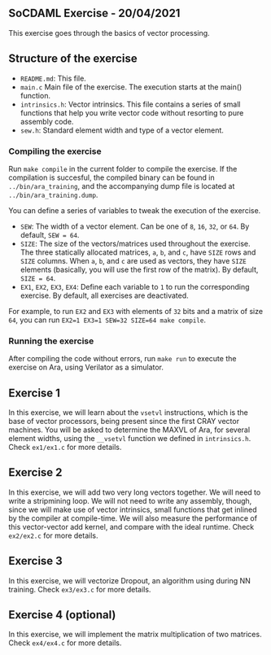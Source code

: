 ## SoCDAML Exercise - 20/04/2021

This exercise goes through the basics of vector processing.

## Structure of the exercise

- `README.md`:
   This file.
- `main.c`
   Main file of the exercise. The execution starts at the main() function.
- `intrinsics.h`:
   Vector intrinsics. This file contains a series of small functions that help you write vector code without resorting to pure assembly code.
- `sew.h`:
   Standard element width and type of a vector element.

### Compiling the exercise

Run `make compile` in the current folder to compile the exercise.
If the compilation is succesful, the compiled binary can be found in `../bin/ara_training`, and the accompanying dump file is located at `../bin/ara_training.dump`.

You can define a series of variables to tweak the execution of the exercise.
- `SEW`: The width of a vector element. Can be one of `8`, `16`, `32`, or `64`. By default, `SEW = 64`.
- `SIZE`: The size of the vectors/matrices used throughout the exercise. The three statically allocated matrices, `a`, `b`, and `c`, have `SIZE` rows and `SIZE` columns. When `a`, `b`, and `c` are used as vectors, they have `SIZE` elements (basically, you will use the first row of the matrix). By default, `SIZE = 64`.
- `EX1`, `EX2`, `EX3`, `EX4`: Define each variable to `1` to run the corresponding exercise. By default, all exercises are deactivated.

For example, to run `EX2` and `EX3` with elements of `32` bits and a matrix of size `64`, you can run `EX2=1 EX3=1 SEW=32 SIZE=64 make compile`.

### Running the exercise

After compiling the code without errors, run `make run` to execute the exercise on Ara, using Verilator as a simulator.

## Exercise 1

In this exercise, we will learn about the `vsetvl` instructions, which is the base of vector processors, being present since the first CRAY vector machines. You will be asked to determine the MAXVL of Ara, for several element widths, using the `__vsetvl` function we defined in `intrinsics.h`. Check `ex1/ex1.c` for more details.

## Exercise 2

In this exercise, we will add two very long vectors together. We will need to write a stripmining loop. We will not need to write any assembly, though, since we will make use of vector intrinsics, small functions that get inlined by the compiler at compile-time. We will also measure the performance of this vector-vector add kernel, and compare with the ideal runtime. Check `ex2/ex2.c` for more details.

## Exercise 3

In this exercise, we will vectorize Dropout, an algorithm using during NN training. Check `ex3/ex3.c` for more details.

## Exercise 4 (optional)

In this exercise, we will implement the matrix multiplication of two matrices. Check `ex4/ex4.c` for more details.
